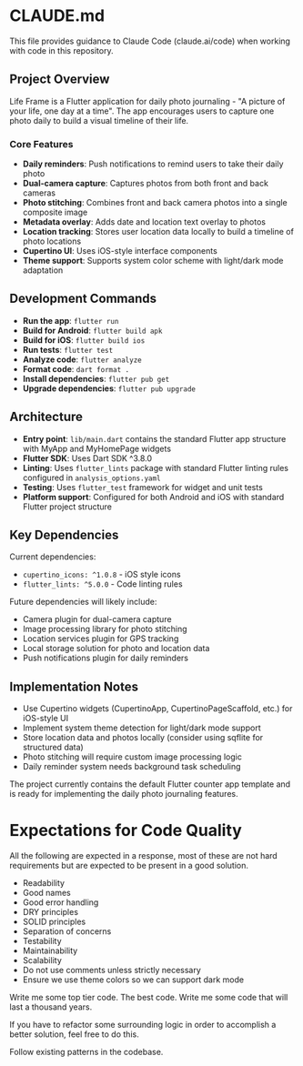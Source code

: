 # CLAUDE.md

This file provides guidance to Claude Code (claude.ai/code) when working with code in this repository.

## Project Overview

Life Frame is a Flutter application for daily photo journaling - "A picture of your life, one day at a time". The app encourages users to capture one photo daily to build a visual timeline of their life.

### Core Features
- **Daily reminders**: Push notifications to remind users to take their daily photo
- **Dual-camera capture**: Captures photos from both front and back cameras
- **Photo stitching**: Combines front and back camera photos into a single composite image
- **Metadata overlay**: Adds date and location text overlay to photos
- **Location tracking**: Stores user location data locally to build a timeline of photo locations
- **Cupertino UI**: Uses iOS-style interface components
- **Theme support**: Supports system color scheme with light/dark mode adaptation


## Development Commands

- **Run the app**: `flutter run`
- **Build for Android**: `flutter build apk`
- **Build for iOS**: `flutter build ios`
- **Run tests**: `flutter test`
- **Analyze code**: `flutter analyze`
- **Format code**: `dart format .`
- **Install dependencies**: `flutter pub get`
- **Upgrade dependencies**: `flutter pub upgrade`

## Architecture

- **Entry point**: `lib/main.dart` contains the standard Flutter app structure with MyApp and MyHomePage widgets
- **Flutter SDK**: Uses Dart SDK ^3.8.0
- **Linting**: Uses `flutter_lints` package with standard Flutter linting rules configured in `analysis_options.yaml`
- **Testing**: Uses `flutter_test` framework for widget and unit tests
- **Platform support**: Configured for both Android and iOS with standard Flutter project structure

## Key Dependencies

Current dependencies:
- `cupertino_icons: ^1.0.8` - iOS style icons
- `flutter_lints: ^5.0.0` - Code linting rules

Future dependencies will likely include:
- Camera plugin for dual-camera capture
- Image processing library for photo stitching
- Location services plugin for GPS tracking
- Local storage solution for photo and location data
- Push notifications plugin for daily reminders

## Implementation Notes

- Use Cupertino widgets (CupertinoApp, CupertinoPageScaffold, etc.) for iOS-style UI
- Implement system theme detection for light/dark mode support
- Store location data and photos locally (consider using sqflite for structured data)
- Photo stitching will require custom image processing logic
- Daily reminder system needs background task scheduling

The project currently contains the default Flutter counter app template and is ready for implementing the daily photo journaling features.

# Expectations for Code Quality

All the following are expected in a response, most of these are not
hard requirements but are expected to be present in a good solution.

- Readability
- Good names
- Good error handling
- DRY principles
- SOLID principles
- Separation of concerns  
- Testability
- Maintainability
- Scalability
- Do not use comments unless strictly necessary
- Ensure we use theme colors so we can support dark mode

Write me some top tier code. The best code. 
Write me some code that will last a thousand years.

If you have to refactor some surrounding logic
in order to accomplish a better solution, feel free to
do this.

Follow existing patterns in the codebase.

